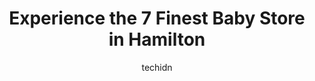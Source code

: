 ---
layout: ampstory
image: https://i0.wp.com/www.auto.or.id/wp-content/uploads/2023/06/babiesrus-0-hamilton-1686323605.jpeg?resize=640,853
author: techidn
featured: false
description: Hamilton, Ontario, Canada is a haven for Baby Store enthusiasts, boasting an impressive array of 7 top-notch establishments. Whether youre a seasoned connoisseur or simply curious to explor
title: Experience the 7 Finest Baby Store in Hamilton
cover:
   title: Experience the 7 Finest Baby Store in Hamilton
   subtitle: AUTO.OR.ID
   background: https://www.auto.or.id/wp-content/uploads/2023/06/babiesrus-0-hamilton-1686323605.jpeg

pages: 
 - layout: thirds
   top: <h1>#1 Citizen Kid</h1>
   bottom: "<p>I used to love this store and have been a regular customer for years but I now feel uncomfortable shopping there again and dont know if I will return. My husband and I</p>"
   background: https://www.auto.or.id/wp-content/uploads/2023/06/babiesrus-1-hamilton-1686323606.jpeg
   backgroundblur: true
 - layout: thirds
   top: <h1>#2 Carters - OshKosh Bgosh</h1>
   bottom: "<p>1259 Barton St E Suite N 1, Hamilton, ON L8H 2V4, Canada</p>"
   background: https://www.auto.or.id/wp-content/uploads/2023/06/babiesrus-2-hamilton-1686323607.jpeg
   cta:
      link: https://www.auto.or.id/experience-the-7-finest-baby-store-in-hamilton/
      text: Experience the 7 Finest Baby Store in Hamilton
 - layout: thirds
   top: <h1>#3 BabiesRUs</h1>
   bottom: "<p>970 Upper Wentworth St, Hamilton, ON L9A 4V8, Canada</p>"
   background: https://images.unsplash.com/photo-1617814076231-2c58846db944?ixlib=rb-4.0.3&ixid=MnwxMjA3fDB8MHxwaG90by1wYWdlfHx8fGVufDB8fHx8&auto=format&fit=crop&w=640&h=853&q=80
   cta:
      link: https://www.auto.or.id/experience-the-7-finest-baby-store-in-hamilton/
      text: Experience the 7 Finest Baby Store in Hamilton
 - layout: thirds
   top: <h1>#4 Barefoot Babies</h1>
   bottom: "<p>164 Ottawa St N, Hamilton, ON L8H 3Z3, Canada</p>"
   background: https://images.unsplash.com/photo-1532578498858-e21a39e0a449?ixlib=rb-4.0.3&ixid=MnwxMjA3fDB8MHxwaG90by1wYWdlfHx8fGVufDB8fHx8&auto=format&fit=crop&w=640&h=853&q=80
   cta:
      link: https://www.auto.or.id/experience-the-7-finest-baby-store-in-hamilton/
      text: Experience the 7 Finest Baby Store in Hamilton
 - layout: thirds
   top: <h1>#5 Kushies Baby</h1>
   bottom: "<p>555 Barton St, Stoney Creek, ON L8E 5S1, Canada</p>"
   background: https://images.unsplash.com/photo-1623261788328-cf730e9f2667?ixlib=rb-4.0.3&ixid=MnwxMjA3fDB8MHxwaG90by1wYWdlfHx8fGVufDB8fHx8&auto=format&fit=crop&w=640&h=853&q=80
   cta:
      link: https://www.auto.or.id/experience-the-7-finest-baby-store-in-hamilton/
      text: Experience the 7 Finest Baby Store in Hamilton
 - layout: thirds
   top: <h1>#6 Pipers Closet</h1>
   bottom: "<p>133 James St N, Hamilton, ON L8R 2K8, Canada</p>"
   background: https://images.unsplash.com/photo-1653047256226-5abbfa82f1d7?ixlib=rb-4.0.3&ixid=MnwxMjA3fDB8MHxwaG90by1wYWdlfHx8fGVufDB8fHx8&auto=format&fit=crop&w=640&h=853&q=80
   cta:
      link: https://www.auto.or.id/experience-the-7-finest-baby-store-in-hamilton/
      text: Experience the 7 Finest Baby Store in Hamilton
 - layout: thirds
   top: <h1>#7 Gymboree</h1>
   bottom: "<p>999 Upper Wentworth St, Hamilton, ON L9A 4X5, Canada</p>"
   background: https://images.unsplash.com/photo-1560361586-8242b1fc06c5?ixlib=rb-4.0.3&ixid=MnwxMjA3fDB8MHxwaG90by1wYWdlfHx8fGVufDB8fHx8&auto=format&fit=crop&w=640&h=853&q=80
   cta:
      link: https://www.auto.or.id/experience-the-7-finest-baby-store-in-hamilton/
      text: Experience the 7 Finest Baby Store in Hamilton
 - layout: thirds
   middle: Continue reading...
   background: https://images.unsplash.com/photo-1629661414961-62b0d03007ab?ixlib=rb-4.0.3&ixid=MnwxMjA3fDB8MHxwaG90by1wYWdlfHx8fGVufDB8fHx8&auto=format&fit=crop&w=640&h=853&q=80
   cta:
      link: https://www.auto.or.id/experience-the-7-finest-baby-store-in-hamilton/
      text: Experience the 7 Finest Baby Store in Hamilton

---